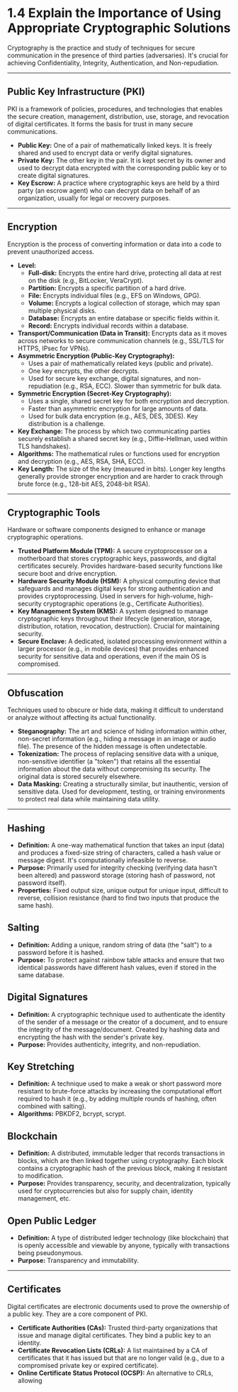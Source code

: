 # 1.4 Explain the Importance of Using Appropriate Cryptographic Solutions

Cryptography is the practice and study of techniques for secure communication in the presence of third parties (adversaries). It's crucial for achieving Confidentiality, Integrity, Authentication, and Non-repudiation.

---

## Public Key Infrastructure (PKI)

PKI is a framework of policies, procedures, and technologies that enables the secure creation, management, distribution, use, storage, and revocation of digital certificates. It forms the basis for trust in many secure communications.

* **Public Key:** One of a pair of mathematically linked keys. It is freely shared and used to encrypt data or verify digital signatures.
* **Private Key:** The other key in the pair. It is kept secret by its owner and used to decrypt data encrypted with the corresponding public key or to create digital signatures.
* **Key Escrow:** A practice where cryptographic keys are held by a third party (an escrow agent) who can decrypt data on behalf of an organization, usually for legal or recovery purposes.

---

## Encryption

Encryption is the process of converting information or data into a code to prevent unauthorized access.

* **Level:**
    * **Full-disk:** Encrypts the entire hard drive, protecting all data at rest on the disk (e.g., BitLocker, VeraCrypt).
    * **Partition:** Encrypts a specific partition of a hard drive.
    * **File:** Encrypts individual files (e.g., EFS on Windows, GPG).
    * **Volume:** Encrypts a logical collection of storage, which may span multiple physical disks.
    * **Database:** Encrypts an entire database or specific fields within it.
    * **Record:** Encrypts individual records within a database.
* **Transport/Communication (Data in Transit):** Encrypts data as it moves across networks to secure communication channels (e.g., SSL/TLS for HTTPS, IPsec for VPNs).
* **Asymmetric Encryption (Public-Key Cryptography):**
    * Uses a pair of mathematically related keys (public and private).
    * One key encrypts, the other decrypts.
    * Used for secure key exchange, digital signatures, and non-repudiation (e.g., RSA, ECC). Slower than symmetric for bulk data.
* **Symmetric Encryption (Secret-Key Cryptography):**
    * Uses a single, shared secret key for both encryption and decryption.
    * Faster than asymmetric encryption for large amounts of data.
    * Used for bulk data encryption (e.g., AES, DES, 3DES). Key distribution is a challenge.
* **Key Exchange:** The process by which two communicating parties securely establish a shared secret key (e.g., Diffie-Hellman, used within TLS handshakes).
* **Algorithms:** The mathematical rules or functions used for encryption and decryption (e.g., AES, RSA, SHA, ECC).
* **Key Length:** The size of the key (measured in bits). Longer key lengths generally provide stronger encryption and are harder to crack through brute force (e.g., 128-bit AES, 2048-bit RSA).

---

## Cryptographic Tools

Hardware or software components designed to enhance or manage cryptographic operations.

* **Trusted Platform Module (TPM):** A secure cryptoprocessor on a motherboard that stores cryptographic keys, passwords, and digital certificates securely. Provides hardware-based security functions like secure boot and drive encryption.
* **Hardware Security Module (HSM):** A physical computing device that safeguards and manages digital keys for strong authentication and provides cryptoprocessing. Used in servers for high-volume, high-security cryptographic operations (e.g., Certificate Authorities).
* **Key Management System (KMS):** A system designed to manage cryptographic keys throughout their lifecycle (generation, storage, distribution, rotation, revocation, destruction). Crucial for maintaining security.
* **Secure Enclave:** A dedicated, isolated processing environment within a larger processor (e.g., in mobile devices) that provides enhanced security for sensitive data and operations, even if the main OS is compromised.

---

## Obfuscation

Techniques used to obscure or hide data, making it difficult to understand or analyze without affecting its actual functionality.

* **Steganography:** The art and science of hiding information within other, non-secret information (e.g., hiding a message in an image or audio file). The presence of the hidden message is often undetectable.
* **Tokenization:** The process of replacing sensitive data with a unique, non-sensitive identifier (a "token") that retains all the essential information about the data without compromising its security. The original data is stored securely elsewhere.
* **Data Masking:** Creating a structurally similar, but inauthentic, version of sensitive data. Used for development, testing, or training environments to protect real data while maintaining data utility.

---

## Hashing

* **Definition:** A one-way mathematical function that takes an input (data) and produces a fixed-size string of characters, called a hash value or message digest. It's computationally infeasible to reverse.
* **Purpose:** Primarily used for integrity checking (verifying data hasn't been altered) and password storage (storing hash of password, not password itself).
* **Properties:** Fixed output size, unique output for unique input, difficult to reverse, collision resistance (hard to find two inputs that produce the same hash).

## Salting

* **Definition:** Adding a unique, random string of data (the "salt") to a password before it is hashed.
* **Purpose:** To protect against rainbow table attacks and ensure that two identical passwords have different hash values, even if stored in the same database.

## Digital Signatures

* **Definition:** A cryptographic technique used to authenticate the identity of the sender of a message or the creator of a document, and to ensure the integrity of the message/document. Created by hashing data and encrypting the hash with the sender's private key.
* **Purpose:** Provides authenticity, integrity, and non-repudiation.

## Key Stretching

* **Definition:** A technique used to make a weak or short password more resistant to brute-force attacks by increasing the computational effort required to hash it (e.g., by adding multiple rounds of hashing, often combined with salting).
* **Algorithms:** PBKDF2, bcrypt, scrypt.

## Blockchain

* **Definition:** A distributed, immutable ledger that records transactions in blocks, which are then linked together using cryptography. Each block contains a cryptographic hash of the previous block, making it resistant to modification.
* **Purpose:** Provides transparency, security, and decentralization, typically used for cryptocurrencies but also for supply chain, identity management, etc.

## Open Public Ledger

* **Definition:** A type of distributed ledger technology (like blockchain) that is openly accessible and viewable by anyone, typically with transactions being pseudonymous.
* **Purpose:** Transparency and immutability.

---

## Certificates

Digital certificates are electronic documents used to prove the ownership of a public key. They are a core component of PKI.

* **Certificate Authorities (CAs):** Trusted third-party organizations that issue and manage digital certificates. They bind a public key to an identity.
* **Certificate Revocation Lists (CRLs):** A list maintained by a CA of certificates that it has issued but that are no longer valid (e.g., due to a compromised private key or expired certificate).
* **Online Certificate Status Protocol (OCSP):** An alternative to CRLs, allowing
